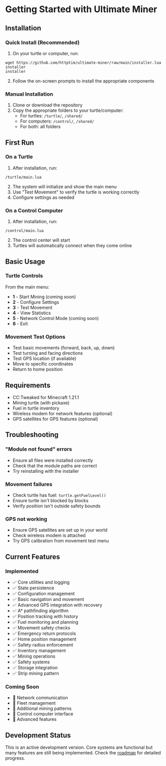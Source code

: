 # Getting Started with Ultimate Miner

## Installation

### Quick Install (Recommended)

1. On your turtle or computer, run:
```
wget https://github.com/httptim/ultimate-miner/raw/main/installer.lua installer
installer
```

2. Follow the on-screen prompts to install the appropriate components

### Manual Installation

1. Clone or download the repository
2. Copy the appropriate folders to your turtle/computer:
   - For turtles: `/turtle/`, `/shared/`
   - For computers: `/control/`, `/shared/`
   - For both: all folders

## First Run

### On a Turtle

1. After installation, run:
```
/turtle/main.lua
```

2. The system will initialize and show the main menu
3. Use "Test Movement" to verify the turtle is working correctly
4. Configure settings as needed

### On a Control Computer

1. After installation, run:
```
/control/main.lua
```

2. The control center will start
3. Turtles will automatically connect when they come online

## Basic Usage

### Turtle Controls

From the main menu:
- **1** - Start Mining (coming soon)
- **2** - Configure Settings
- **3** - Test Movement
- **4** - View Statistics
- **5** - Network Control Mode (coming soon)
- **6** - Exit

### Movement Test Options

- Test basic movements (forward, back, up, down)
- Test turning and facing directions
- Test GPS location (if available)
- Move to specific coordinates
- Return to home position

## Requirements

- CC:Tweaked for Minecraft 1.21.1
- Mining turtle (with pickaxe)
- Fuel in turtle inventory
- Wireless modem for network features (optional)
- GPS satellites for GPS features (optional)

## Troubleshooting

### "Module not found" errors
- Ensure all files were installed correctly
- Check that the module paths are correct
- Try reinstalling with the installer

### Movement failures
- Check turtle has fuel: `turtle.getFuelLevel()`
- Ensure turtle isn't blocked by blocks
- Verify position isn't outside safety bounds

### GPS not working
- Ensure GPS satellites are set up in your world
- Check wireless modem is attached
- Try GPS calibration from movement test menu

## Current Features

### Implemented
- ✅ Core utilities and logging
- ✅ State persistence
- ✅ Configuration management
- ✅ Basic navigation and movement
- ✅ Advanced GPS integration with recovery
- ✅ A* pathfinding algorithm
- ✅ Position tracking with history
- ✅ Fuel monitoring and planning
- ✅ Movement safety checks
- ✅ Emergency return protocols
- ✅ Home position management
- ✅ Safety radius enforcement
- ✅ Inventory management
- ✅ Mining operations
- ✅ Safety systems
- ✅ Storage integration
- ✅ Strip mining pattern

### Coming Soon
- 🚧 Network communication
- 🚧 Fleet management
- 🚧 Additional mining patterns
- 🚧 Control computer interface
- 🚧 Advanced features

## Development Status

This is an active development version. Core systems are functional but many features are still being implemented. Check the [roadmap](/ROADMAP.md) for detailed progress.